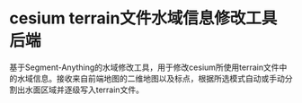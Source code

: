 # cesium terrain文件水域信息修改工具后端

基于Segment-Anything的水域修改工具，用于修改cesium所使用terrain文件中的水域信息。接收来自前端地图的二维地图以及标点，根据所选模式自动或手动分割出水面区域并逐级写入terrain文件。